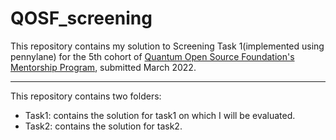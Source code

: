 # QOSF_screening

This repository contains my solution to Screening Task 1(implemented using pennylane) for the 5th cohort of [Quantum Open Source Foundation's Mentorship Program](https://qosf.org/qc_mentorship/), submitted March 2022.  
___

This repository contains two folders:
- Task1: contains the solution for task1 on which I will be evaluated.
- Task2: contains the solution for task2.


